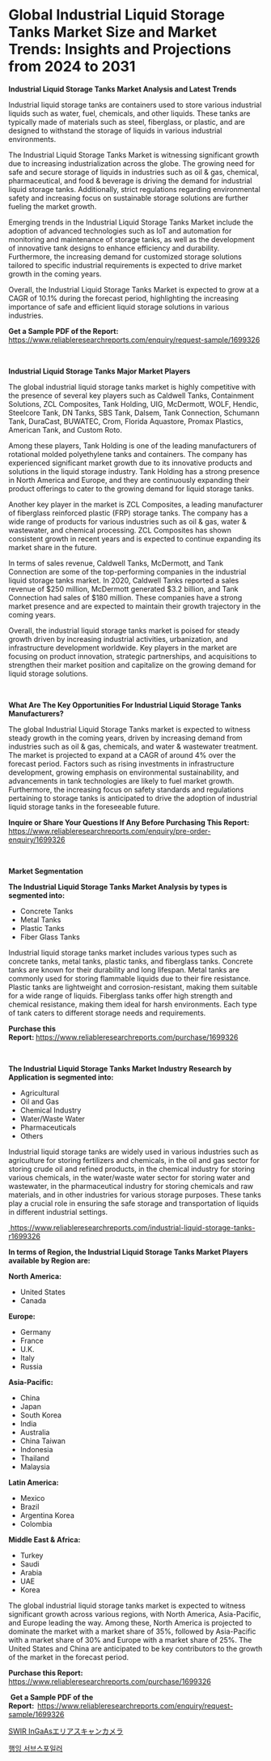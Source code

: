 <p><h1>Global Industrial Liquid Storage Tanks Market Size and Market Trends: Insights and Projections from 2024 to 2031</h1></p><p><strong>Industrial Liquid Storage Tanks Market Analysis and Latest Trends</strong></p>
<p><p>Industrial liquid storage tanks are containers used to store various industrial liquids such as water, fuel, chemicals, and other liquids. These tanks are typically made of materials such as steel, fiberglass, or plastic, and are designed to withstand the storage of liquids in various industrial environments.</p><p>The Industrial Liquid Storage Tanks Market is witnessing significant growth due to increasing industrialization across the globe. The growing need for safe and secure storage of liquids in industries such as oil & gas, chemical, pharmaceutical, and food & beverage is driving the demand for industrial liquid storage tanks. Additionally, strict regulations regarding environmental safety and increasing focus on sustainable storage solutions are further fueling the market growth.</p><p>Emerging trends in the Industrial Liquid Storage Tanks Market include the adoption of advanced technologies such as IoT and automation for monitoring and maintenance of storage tanks, as well as the development of innovative tank designs to enhance efficiency and durability. Furthermore, the increasing demand for customized storage solutions tailored to specific industrial requirements is expected to drive market growth in the coming years.</p><p>Overall, the Industrial Liquid Storage Tanks Market is expected to grow at a CAGR of 10.1% during the forecast period, highlighting the increasing importance of safe and efficient liquid storage solutions in various industries.</p></p>
<p><strong>Get a Sample PDF of the Report:&nbsp;</strong> <a href="https://www.reliableresearchreports.com/enquiry/request-sample/1699326">https://www.reliableresearchreports.com/enquiry/request-sample/1699326</a></p>
<p>&nbsp;</p>
<p><strong>Industrial Liquid Storage Tanks Major Market Players</strong></p>
<p><p>The global industrial liquid storage tanks market is highly competitive with the presence of several key players such as Caldwell Tanks, Containment Solutions, ZCL Composites, Tank Holding, UIG, McDermott, WOLF, Hendic, Steelcore Tank, DN Tanks, SBS Tank, Dalsem, Tank Connection, Schumann Tank, DuraCast, BUWATEC, Crom, Florida Aquastore, Promax Plastics, American Tank, and Custom Roto.</p><p>Among these players, Tank Holding is one of the leading manufacturers of rotational molded polyethylene tanks and containers. The company has experienced significant market growth due to its innovative products and solutions in the liquid storage industry. Tank Holding has a strong presence in North America and Europe, and they are continuously expanding their product offerings to cater to the growing demand for liquid storage tanks.</p><p>Another key player in the market is ZCL Composites, a leading manufacturer of fiberglass reinforced plastic (FRP) storage tanks. The company has a wide range of products for various industries such as oil & gas, water & wastewater, and chemical processing. ZCL Composites has shown consistent growth in recent years and is expected to continue expanding its market share in the future.</p><p>In terms of sales revenue, Caldwell Tanks, McDermott, and Tank Connection are some of the top-performing companies in the industrial liquid storage tanks market. In 2020, Caldwell Tanks reported a sales revenue of $250 million, McDermott generated $3.2 billion, and Tank Connection had sales of $180 million. These companies have a strong market presence and are expected to maintain their growth trajectory in the coming years. </p><p>Overall, the industrial liquid storage tanks market is poised for steady growth driven by increasing industrial activities, urbanization, and infrastructure development worldwide. Key players in the market are focusing on product innovation, strategic partnerships, and acquisitions to strengthen their market position and capitalize on the growing demand for liquid storage solutions.</p></p>
<p>&nbsp;</p>
<p><strong>What Are The Key Opportunities For Industrial Liquid Storage Tanks Manufacturers?</strong></p>
<p><p>The global Industrial Liquid Storage Tanks market is expected to witness steady growth in the coming years, driven by increasing demand from industries such as oil & gas, chemicals, and water & wastewater treatment. The market is projected to expand at a CAGR of around 4% over the forecast period. Factors such as rising investments in infrastructure development, growing emphasis on environmental sustainability, and advancements in tank technologies are likely to fuel market growth. Furthermore, the increasing focus on safety standards and regulations pertaining to storage tanks is anticipated to drive the adoption of industrial liquid storage tanks in the foreseeable future.</p></p>
<p><strong>Inquire or Share Your Questions If Any Before Purchasing This Report:</strong> <a href="https://www.reliableresearchreports.com/enquiry/pre-order-enquiry/1699326">https://www.reliableresearchreports.com/enquiry/pre-order-enquiry/1699326</a></p>
<p>&nbsp;</p>
<p><strong>Market Segmentation</strong></p>
<p><strong>The Industrial Liquid Storage Tanks Market Analysis by types is segmented into:</strong></p>
<p><ul><li>Concrete Tanks</li><li>Metal Tanks</li><li>Plastic Tanks</li><li>Fiber Glass Tanks</li></ul></p>
<p><p>Industrial liquid storage tanks market includes various types such as concrete tanks, metal tanks, plastic tanks, and fiberglass tanks. Concrete tanks are known for their durability and long lifespan. Metal tanks are commonly used for storing flammable liquids due to their fire resistance. Plastic tanks are lightweight and corrosion-resistant, making them suitable for a wide range of liquids. Fiberglass tanks offer high strength and chemical resistance, making them ideal for harsh environments. Each type of tank caters to different storage needs and requirements.</p></p>
<p><strong>Purchase this Report:&nbsp;</strong><a href="https://www.reliableresearchreports.com/purchase/1699326">https://www.reliableresearchreports.com/purchase/1699326</a></p>
<p>&nbsp;</p>
<p><strong>The Industrial Liquid Storage Tanks Market Industry Research by Application is segmented into:</strong></p>
<p><ul><li>Agricultural</li><li>Oil and Gas</li><li>Chemical Industry</li><li>Water/Waste Water</li><li>Pharmaceuticals</li><li>Others</li></ul></p>
<p><p>Industrial liquid storage tanks are widely used in various industries such as agriculture for storing fertilizers and chemicals, in the oil and gas sector for storing crude oil and refined products, in the chemical industry for storing various chemicals, in the water/waste water sector for storing water and wastewater, in the pharmaceutical industry for storing chemicals and raw materials, and in other industries for various storage purposes. These tanks play a crucial role in ensuring the safe storage and transportation of liquids in different industrial settings.</p></p>
<p><a href="https://www.reliableresearchreports.com/industrial-liquid-storage-tanks-r1699326">&nbsp;https://www.reliableresearchreports.com/industrial-liquid-storage-tanks-r1699326</a></p>
<p><strong>In terms of Region, the Industrial Liquid Storage Tanks Market Players available by Region are:</strong></p>
<p>
    <p> <strong> North America: </strong>
        <ul>
            <li>United States</li>
            <li>Canada</li>
        </ul>
        </p> 
    <p> <strong> Europe: </strong>
        <ul>
            <li>Germany</li>
            <li>France</li>
            <li>U.K.</li>
            <li>Italy</li>
            <li>Russia</li>
        </ul>
        </p> 
    <p> <strong> Asia-Pacific: </strong>
        <ul>
            <li>China</li>
            <li>Japan</li>
            <li>South Korea</li>
            <li>India</li>
            <li>Australia</li>
            <li>China Taiwan</li>
            <li>Indonesia</li>
            <li>Thailand</li>
            <li>Malaysia</li>
        </ul>
        </p> 
    <p> <strong> Latin America: </strong>
        <ul>
            <li>Mexico</li>
            <li>Brazil</li>
            <li>Argentina Korea</li>
            <li>Colombia</li>
        </ul>
        </p> 
    <p> <strong> Middle East & Africa: </strong>
        <ul>
            <li>Turkey</li>
            <li>Saudi</li>
            <li>Arabia</li>
            <li>UAE</li>
            <li>Korea</li>
        </ul>
    </p>
    </p>
<p><p>The global industrial liquid storage tanks market is expected to witness significant growth across various regions, with North America, Asia-Pacific, and Europe leading the way. Among these, North America is projected to dominate the market with a market share of 35%, followed by Asia-Pacific with a market share of 30% and Europe with a market share of 25%. The United States and China are anticipated to be key contributors to the growth of the market in the forecast period.</p></p>
<p><strong>Purchase this Report: </strong><a href="https://www.reliableresearchreports.com/purchase/1699326">https://www.reliableresearchreports.com/purchase/1699326</a></p>
<p>&nbsp;<strong>Get a Sample PDF of the Report:&nbsp;&nbsp;</strong><a href="https://www.reliableresearchreports.com/enquiry/request-sample/1699326">https://www.reliableresearchreports.com/enquiry/request-sample/1699326</a></p>
<p><strong></strong></p>
<p><p><a href="https://github.com/JessKilback/Market-Research-Report-List-1/blob/main/7032618123056.md">SWIR InGaAsエリアスキャンカメラ</a></p><p><a href="https://medium.com/@jordanilliamson678678_12326/%ED%96%89%ED%95%B4%EC%A7%84-%EC%84%9C%EB%B8%8C-%EC%86%8C%EC%9D%BC%EB%9F%AC-%EC%8B%9C%EC%9E%A5-%EA%B7%9C%EB%AA%A8%EB%8A%94-%EC%A0%84-%EC%84%B8%EA%B3%84-%EC%82%B0%EC%97%85%EC%97%90%EC%84%9C-%EC%B5%9C%EC%A0%81%EC%9D%98-%EB%A7%88%EC%BC%80%ED%8C%85-%EC%B1%84%EB%84%90%EC%9D%84-%EB%82%98%ED%83%80%EB%83%85%EB%8B%88%EB%8B%A4-7f4fe4bdd3bb">행잉 서브스포일러</a></p></p>